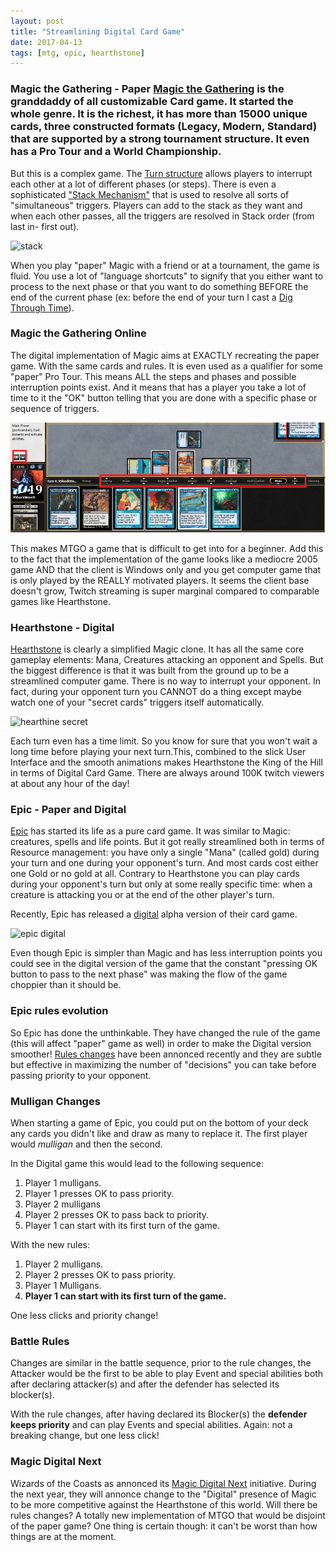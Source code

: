 ```yaml
---
layout: post
title: "Streamlining Digital Card Game"
date: 2017-04-13
tags: [mtg, epic, hearthstone]
---
```


### Magic the Gathering - Paper [Magic the Gathering](http://magic.wizards.com/en) is the granddaddy of all customizable Card game. It started the whole genre. It is the richest, it has more than 15000 unique cards, three constructed formats (Legacy, Modern, Standard) that are supported by a strong tournament structure. It even has a Pro Tour and a World Championship. 

But this is a complex game. The [Turn structure](http://www.essentialmagic.com/rules/turnstructure.asp) allows players to interrupt each other at a lot of different phases (or steps). There is even a sophisticated ["Stack Mechanism"](http://www.essentialmagic.com/articles/thestack.asp) that is used to resolve all sorts of "simultaneous" triggers. Players can add to the stack as they want and when each other passes, all the triggers are resolved in Stack order (from last in- first out).

![stack](http://www.wizards.com/mtg/images/digital/magiconline/8_20_screen_5.png)

When you play "paper" Magic with a friend or at a tournament, the game is fluid. You use a lot of "language shortcuts" to signify that you either want to process to the next phase or that you want to do something BEFORE the end of the current phase (ex: before the end of your turn I cast a [Dig Through Time](http://gatherer.wizards.com/Handlers/Image.ashx?multiverseid=386518&type=card)).

### Magic the Gathering Online

The digital implementation of Magic aims at EXACTLY recreating the paper game. With the same cards and rules. It is even used as a qualifier for some "paper" Pro Tour. This means ALL the steps and phases and possible interruption points exist. And it means that has a player you take a lot of time to it the "OK" button telling that you are done with a specific phase or sequence of triggers.

![mtg phase](../img/mtg_phases.png)

This makes MTGO a game that is difficult to get into for a beginner. Add this to the fact that the implementation of the game looks like a mediocre 2005 game AND that the client is Windows only and you get computer game that is only played by the REALLY motivated players. It seems the client base doesn't grow, Twitch streaming is super marginal compared to comparable games like Hearthstone.

### Hearthstone - Digital

[Hearthstone](http://us.battle.net/hearthstone/en/) is clearly a simplified Magic clone. It has all the same core gameplay elements: Mana, Creatures attacking an opponent and Spells. But the biggest difference is that it was built from the ground up to be a streamlined computer game. There is no way to interrupt your opponent. In fact, during your opponent turn you CANNOT do a thing except maybe watch one of your "secret cards" triggers itself automatically. 

![hearthine secret](http://img04.sevengames.com/public/images/documents/documents/3519/modulecontent/612x0/en_hearthstone_shunter.jpg)

Each turn even has a time limit. So you know for sure that you won't wait a long time before playing your next turn.This, combined to the slick User Interface and the smooth animations makes Hearthstone the King of the Hill in terms of Digital Card Game. There are always around 100K twitch viewers at about any hour of the day!

### Epic - Paper and Digital

[Epic](http://www.epiccardgame.com/) has started its life as a pure card game. It was similar to Magic: creatures, spells and life points. But it got really streamlined both in terms of Resource management: you have only a single "Mana" (called gold) during your turn and one during your opponent's turn. And most cards cost either one Gold or no gold at all. Contrary to Hearthstone you can play cards during your opponent's turn but only at some really specific time: when a creature is attacking you or at the end of the other player's turn.

Recently, Epic has released a [digital](https://www.kickstarter.com/projects/1172937197/epic-digital-card-game) alpha version of their card game.

![epic digital](https://ksr-ugc.imgix.net/assets/015/286/101/8b9c85f6645112eb51d180d05d1f923a_original.png?w=680&fit=max&v=1485371829&auto=format&lossless=true&s=05953f8fc545c74e05e41e8cae8c51a5)

Even though Epic is simpler than Magic and has less interruption points you could see in the digital version of the game that the constant "pressing OK button to pass to the next phase" was making the flow of the game choppier than it should be.

### Epic rules evolution

So Epic has done the unthinkable. They have changed the rule of the game (this will affect "paper" game as well) in order to make the Digital version smoother! [Rules changes](http://www.epiccardgame.com/rules-changes-april-2017/) have been annonced recently and they are subtle but effective in maximizing the number of "decisions" you can take before passing priority to your opponent.

### Mulligan Changes

When starting a game of Epic, you could put on the bottom of your deck any cards you didn't like and draw as many to replace it. The first player would *mulligan* and then the second.

In the Digital game this would lead to the following sequence:

1) Player 1 mulligans. 
2) Player 1 presses OK to pass priority.
3) Player 2 mulligans
4) Player 2 presses OK to pass back to priority.
5) Player 1 can start with its first turn of the game.

With the new rules:

1) Player 2 mulligans. 
2) Player 2 presses OK to pass priority.
3) Player 1 Mulligans.
4) **Player 1 can start with its first turn of the game.**

One less clicks and priority change!

### Battle Rules

Changes are similar in the battle sequence, prior to the rule changes, the Attacker would be the first to be able to play Event and special abilities both after declaring attacker(s) and after the defender has selected its blocker(s). 

With the rule changes, after having declared its Blocker(s) the **defender keeps priority** and can play Events and special abilities. Again: not a breaking change, but one less click!

### Magic Digital Next

Wizards of the Coasts as annonced its [Magic Digital Next](http://magic.wizards.com/en/articles/archive/magic-digital/magic-digital-next-2017-02-17) initiative. During the next year, they will annonce change to the "Digital" presence of Magic to be more competitive against the Hearthstone of this world. Will there be rules changes? A totally new implementation of MTGO that would be disjoint of the paper game? One thing is certain though: it can't be worst than how things are at the moment.